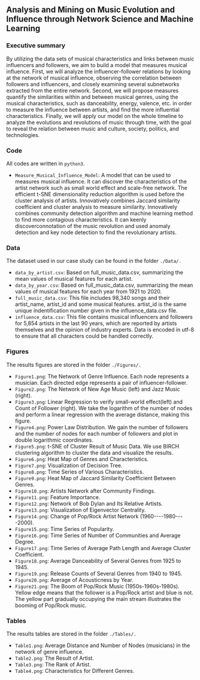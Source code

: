 ## Analysis and Mining on Music Evolution and Influence through Network Science and Machine Learning


### Executive summary
By utilizing the data sets of musical characteristics and links between music influencers and followers, we aim to build a model that measures musical influence. First, we will analyze the influencer-follower relations by looking at the network of musical influence, observing the correlation between followers and influencers, and closely examining several subnetworks extracted from the entire network. Second, we will propose measures quantify the similarities within and between musical genres, using the musical characteristics, such as danceability, energy, valence, etc. in order to measure the influence between artists, and find the more influential characteristics. Finally, we will apply our model on the whole timeline to analyze the evolutions and revolutions of music through time, with the goal to reveal the relation between music and culture, society, politics, and technologies.


### Code
All codes are written in `python3`.
* `Measure_Musical_Influence_Model`: A model that can be used to measures musical influence. It can discover the characteristics of the artist network such as small world effect and scale-free network. The efficient t-SNE dimensionality reduction algorithm is used before the cluster analysis of artists. Innovatively combines Jaccard similarity coefficient and cluster analysis to measure similarity. Innovatively combines community detection algorithm and machine learning method to find more contagious characteristics. It can keenly discoverconnotation of the music revolution and used anomaly detection and key node detection to find the revolutionary artists.


### Data
The dataset used in our case study can be found in the folder `./Data/.`
* `data_by_artist.csv`: Based on full_music_data.csv, summarizing the mean values of musical features for each artist.
* `data_by_year.csv`: Based on full_music_data.csv, summarizing the mean values of musical features for each year from 1921 to 2020.
* `full_music_data.csv`: This file includes 98,340 songs and their artist_name, artist_id and some musical features. artist_id is the same unique indentification number given in the influence_data.csv file.
* `influence_data.csv`: This file contains musical influencers and followers for 5,854 artists in the last 90 years, which are reported by artists themselves and the opinion of industry experts. Data is encoded in utf-8 to ensure that all characters could be handled correctly.



### Figures
The results figures are stored in the folder `./Figures/.`
* `Figure1.png`: The Network of Genre Influence. Each node represents a musician. Each directed edge represents a pair of influencer-follower.
* `Figure2.png`: The Network of New Age Music (left) and Jazz Music (right). 
* `Figure3.png`: Linear Regression to verify small-world effect(left) and Count of Follower (right). We take the logarithm of the number of nodes and perform a linear regression with the average distance, making this figure.
* `Figure4.png`: Power Law Distribution. We gain the number of followers and the number of nodes for each number of followers and plot in double logarithmic coordinates.
* `Figure5.png`: t-SNE of Cluster Result of Music Data. We use BIRCH clustering algorithm to cluster the data and visualize the results.
* `Figure6.png`: Heat Map of Genres and Characteristics.
* `Figure7.png`: Visualization of Decision Tree.
* `Figure8.png`: Time Series of Various Characteristics.
* `Figure9.png`: Heat Map of Jaccard Similarity Coefficient Between Genres.
* `Figure10.png`: Artists Network after Community Findings.
* `Figure11.png`: Feature Importance.
* `Figure12.png`: Network of Bob Dylan and Its Relative Artists.
* `Figure13.png`: Visualization of Eigenvector Centrality.
* `Figure14.png`: Change of Pop/Rock Artist Network (1960----1980----2000).
* `Figure15.png`: Time Series of Popularity.
* `Figure16.png`: Time Series of Number of Communities and Average Degree.
* `Figure17.png`: Time Series of Average Path Length and Average Cluster Coefficient.
* `Figure18.png`: Average Danceability of Several Genres from 1925 to 1945.
* `Figure19.png`: Release Counts of Several Genres from 1940 to 1945.
* `Figure20.png`: Average of Acousticness by Year.
* `Figure21.png`: The Boom of Pop/Rock Music (1950s-1960s-1980s). Yellow edge means that the follower is a Pop/Rock artist and blue is not. The yellow part gradually occupying the main stream illustrates the booming of Pop/Rock music.


### Tables
The results tables are stored in the folder `./Tables/.`
* `Table1.png`: Average Distance and Number of Nodes (musicians) in the network of genre influence.
* `Table2.png`: The Result of Artist.
* `Table3.png`: The Rank of Artist.
* `Table4.png`: Characteristics for Different Genres.
